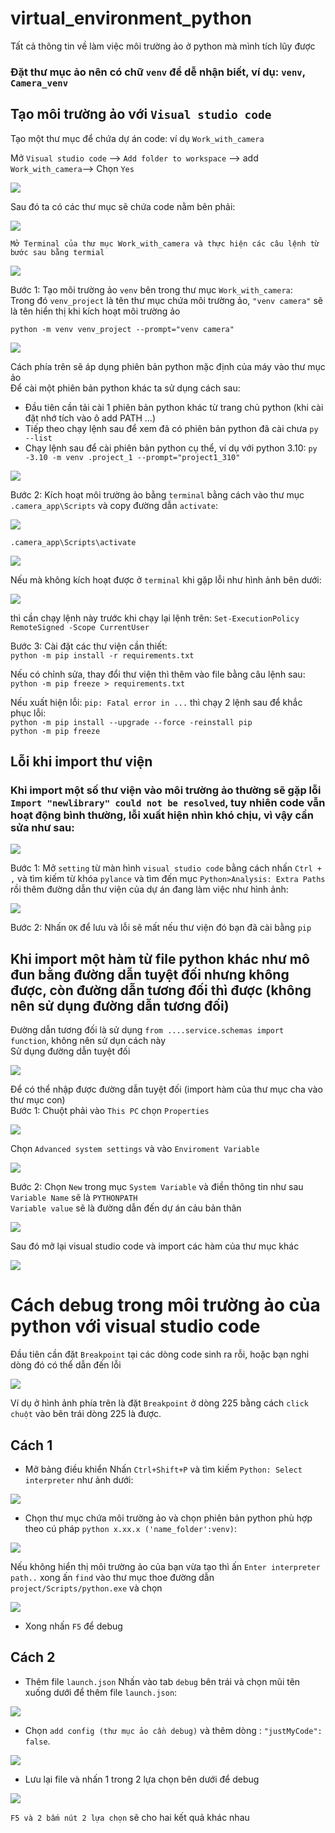 # virtual_environment_python
Tất cả thông tin về làm việc môi trường ảo ở python mà mình tích lũy được
### Đặt thư mục ảo nên có chữ `venv` để dễ nhận biết, ví dụ: `venv`, `Camera_venv`  
## Tạo môi trường ảo với `Visual studio code`  

Tạo một thư mục để chứa dự án code: ví dụ `Work_with_camera`    

Mở `Visual studio code` --> `Add folder to workspace` --> add `Work_with_camera`--> Chọn `Yes`  

<img src="https://github.com/user-attachments/assets/cea6056d-ee33-484a-b9c5-450689c9cf92">  

Sau đó ta có các thư mục sẽ chứa code nằm bên phải:  

<img src="https://github.com/user-attachments/assets/7200d931-b581-4c67-8c9f-ae51598fcc71">  

`Mở Terminal của thư mục Work_with_camera và thực hiện các câu lệnh từ bước sau bằng termial`  

<img src="https://github.com/user-attachments/assets/16cb182c-fc8d-4c9a-ad37-47698c5ffa58">  

Bước 1: Tạo môi trường ảo `venv` bên trong thư mục `Work_with_camera`:  
Trong đó `venv_project` là tên thư mục chứa môi trường ảo, `"venv camera"` sẽ là tên hiển thị khi kích hoạt môi trường ảo
```
python -m venv venv_project --prompt="venv camera"
```  

<img src="https://github.com/user-attachments/assets/73348eff-7aea-4b2c-a34c-8c811d0e0674">  

Cách phía trên sẽ áp dụng phiên bản python mặc định của máy vào thư mục ảo  
Để cài một phiên bản python khác ta sử dụng cách sau:  
+ Đầu tiên cần tải cài 1 phiên bản python khác từ trang chủ python (khi cài đặt nhớ tích vào ô add PATH ...)
+ Tiếp theo chạy lệnh sau để xem đã có phiên bản python đã cài chưa `py --list`
+ Chạy lệnh sau để cài phiên bản python cụ thể, ví dụ với python 3.10: `py -3.10 -m venv .project_1 --prompt="project1_310"`

<img src="https://github.com/user-attachments/assets/bb17f93f-b2f7-4b71-a344-dbf19c4c8aa0">  


Bước 2: Kích hoạt môi trường ảo bằng `terminal` bằng cách vào thư mục `.camera_app\Scripts` và copy đường dẫn `activate`:  

<img src="https://github.com/user-attachments/assets/bf851f10-d202-41e3-b1c1-6c7f9d2d9287">


`.camera_app\Scripts\activate`  

<img src="https://github.com/NguyenDucQuan12/virtual_environment_python/assets/68120446/c9524d98-9110-4ac7-8289-654b173724d4">  


Nếu mà không kích hoạt được ở `terminal` khi gặp lỗi như hình ảnh bên dưới:  

<img src="https://github.com/user-attachments/assets/7bfcf901-177d-44d3-8ef0-86c673ba0d69">  


thì cần chạy lệnh này trước khi chạy lại lệnh trên: `Set-ExecutionPolicy RemoteSigned -Scope CurrentUser`  

Bước 3: Cài đặt các thư viện cần thiết:  
`python -m pip install -r requirements.txt`  

Nếu có chỉnh sửa, thay đổi thư viện thì thêm vào file bằng câu lệnh sau: `python -m pip freeze > requirements.txt`  

Nếu xuất hiện lỗi: `pip: Fatal error in ...` thì chạy 2 lệnh sau để khắc phục lỗi:  
`python -m pip install --upgrade --force -reinstall pip`  
`python -m pip freeze`

## Lỗi khi import thư viện
### Khi import một số thư viện vào môi trường ảo thường sẽ gặp lỗi `Import "newlibrary" could not be resolved`, tuy nhiên code vẫn hoạt động bình thường, lỗi xuất hiện nhìn khó chịu, vì vậy cần sửa như sau:  

<img src="https://github.com/NguyenDucQuan12/virtual_environment_python/assets/68120446/99a31ec5-2246-49f8-87a5-c4761e57f158">  

Bước 1: Mở `setting` từ màn hình `visual studio code` bằng cách nhấn `Ctrl + ,` và tìm kiếm từ khóa `pylance` và tìm đến mục `Python>Analysis: Extra Paths` rồi thêm đường dẫn thư viện của dự án đang làm việc như hình ảnh:  

<img src="https://github.com/NguyenDucQuan12/virtual_environment_python/assets/68120446/c3586623-00d8-4b88-8ec6-1ef752f6261a">  

Bước 2: Nhấn `OK` để lưu và lỗi sẽ mất nếu thư viện đó bạn đã cài bằng `pip`  

## Khi import một hàm từ file python khác như mô đun bằng đường dẫn tuyệt đối nhưng không được, còn đường dẫn tương đối thì được (không nên sử dụng đường dẫn tương đối)  
Đường dẫn tương đối là sử dụng `from ....service.schemas import function`, không nên sử dụn cách này  
Sử dụng đường dẫn tuyệt đối  

<img src="https://github.com/user-attachments/assets/57d6bdd3-18df-4656-b746-720960ead48f"> 

Để có thể nhập được đường dẫn tuyệt đối (import hàm của thư mục cha vào thư mục con)  
Bước 1: Chuột phải vào `This PC` chọn `Properties`  

<img src="https://github.com/user-attachments/assets/88ff0e13-76a6-4dfa-96b8-9a0a82932ff1"> 

Chọn `Advanced system settings` và vào `Enviroment Variable`  

<img src="https://github.com/user-attachments/assets/ac27406f-b126-4048-949b-cb7d3710a3a4"> 

Bước 2: Chọn `New` trong mục `System Variable` và điền thông tin như sau  
`Variable Name` sẽ là `PYTHONPATH`  
`Variable value` sẽ là đường dẫn đến dự án cảu bản thân  

<img src="https://github.com/user-attachments/assets/a0558238-eeb6-4ae2-beda-dd315816d1b1"> 

Sau đó mở lại visual studio code và import các hàm của thư mục khác  

<img src="https://github.com/user-attachments/assets/b0264b42-a584-4384-9d44-927e960d28ef">

# Cách debug trong môi trường ảo của python với visual studio code
Đầu tiên cần đặt `Breakpoint` tại các dòng code sinh ra rỗi, hoặc bạn nghi dòng đó có thể dẫn đến lỗi  

<img src="https://github.com/NguyenDucQuan12/virtual_environment_python/assets/68120446/bb2e8881-decd-4f57-abc9-865821f51cff">


Ví dụ ở hình ảnh phía trên là đặt `Breakpoint` ở dòng 225 bằng cách `click chuột` vào bên trái dòng 225 là được.

## Cách 1
* Mở bảng điều khiển
Nhấn `Ctrl+Shift+P` và tìm kiếm `Python: Select interpreter` như ảnh dưới:

<img src="https://github.com/NguyenDucQuan12/get_rtsp_ipcamera/assets/68120446/613483fe-14b9-4440-b795-adc6a0d5718f">


* Chọn thư mục chứa môi trường ảo và chọn phiên bản python phù hợp theo cú pháp `python x.xx.x ('name_folder':venv)`:

<img src="https://github.com/NguyenDucQuan12/get_rtsp_ipcamera/assets/68120446/72e84611-498d-44df-9875-c90a97dc83b2">  

Nếu không hiển thị môi trường ảo của bạn vừa tạo thì ấn `Enter interpreter path..` xong ấn `find` vào thư mục thoe đường dẫn `project/Scripts/python.exe` và chọn  

<img src="https://github.com/user-attachments/assets/b18b316d-0ae3-4751-ab74-95d8ead8511c">


* Xong nhấn `F5` để debug

## Cách 2  
* Thêm file `launch.json`
Nhấn vào tab `debug` bên trái và chọn mũi tên xuống dưới để thêm file `launch.json`:

<img src="https://github.com/NguyenDucQuan12/get_rtsp_ipcamera/assets/68120446/b1729e14-5f8a-470b-913d-ad4f6e276335">

 
* Chọn `add config (thư mục ảo cần debug)` và thêm dòng : `"justMyCode": false`.

<img src="https://github.com/NguyenDucQuan12/get_rtsp_ipcamera/assets/68120446/209c40aa-44d2-4806-aafb-505c0d188056">  


* Lưu lại file và nhấn 1 trong 2 lựa chọn bên dưới để debug

<img src="https://github.com/NguyenDucQuan12/virtual_environment_python/assets/68120446/dd3fae7f-113c-46f4-8203-80ffd7418a54">  


`F5 và 2 bấm nút 2 lựa chọn` sẽ cho hai kết quả khác nhau  
